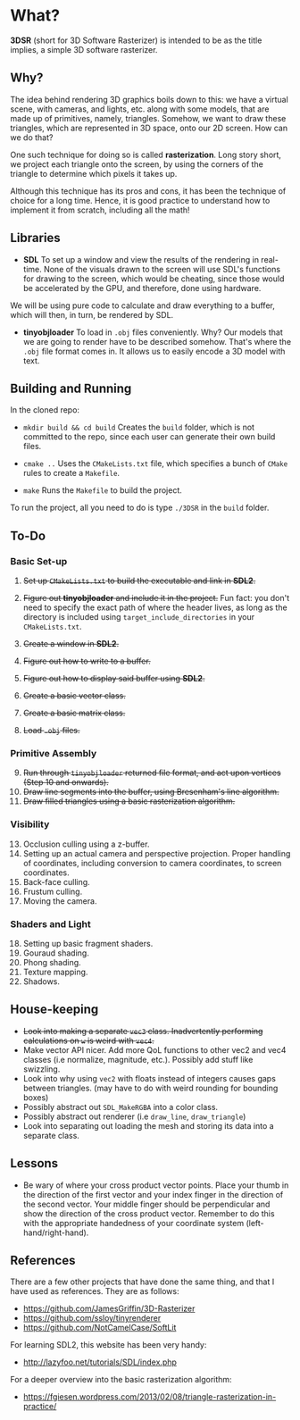# What?

**3DSR** (short for 3D Software Rasterizer) is intended to be as the title implies, a simple 3D software rasterizer.

## Why?

The idea behind rendering 3D graphics boils down to this: we have a virtual scene, with cameras, and lights, etc. along with some models, that are made up of primitives, namely, triangles. Somehow, we want to draw these triangles, which are represented in 3D space, onto our 2D screen. How can we do that?

One such technique for doing so is called **rasterization**. Long story short, we project each triangle onto the screen, by using the corners of the triangle to determine which pixels it takes up.

Although this technique has its pros and cons, it has been the technique of choice for a long time. Hence, it is good practice to understand how to implement it from scratch, including all the math!

## Libraries

- **SDL**
To set up a window and view the results of the rendering in real-time. None of the visuals drawn to the screen will use SDL's functions for drawing to the screen, which would be cheating, since those would be accelerated by the GPU, and therefore, done using hardware. 

We will be using pure code to calculate and draw everything to a buffer, which will then, in turn, be rendered by SDL.

- **tinyobjloader**
To load in `.obj` files conveniently. Why? Our models that we are going to render have to be described somehow. That's where the `.obj` file format comes in. It allows us to easily encode a 3D model with text.

## Building and Running

In the cloned repo:

- `mkdir build && cd build`
Creates the `build` folder, which is not committed to the repo, since each user can generate their own build files.

- `cmake ..`
Uses the `CMakeLists.txt` file, which specifies a bunch of `CMake` rules to create a `Makefile`.

- `make`
Runs the `Makefile` to build the project.

To run the project, all you need to do is type `./3DSR` in the `build` folder.

## To-Do

### Basic Set-up
1. ~~Set up `CMakeLists.txt` to build the executable and link in **SDL2**.~~
2. ~~Figure out **tinyobjloader** and include it in the project.~~
Fun fact: you don't need to specify the exact path of where the header lives, as long as the directory is included using `target_include_directories` in your `CMakeLists.txt`.

3. ~~Create a window in **SDL2**.~~
4. ~~Figure out how to write to a buffer.~~
5. ~~Figure out how to display said buffer using **SDL2**.~~
6. ~~Create a basic vector class.~~
7. ~~Create a basic matrix class.~~
8. ~~Load `.obj` files.~~

### Primitive Assembly
9.  ~~Run through `tinyobjloader` returned file format, and act upon vertices (Step 10 and onwards).~~
10. ~~Draw line segments into the buffer, using Bresenham's line algorithm.~~
12. ~~Draw filled triangles using a basic rasterization algorithm.~~

### Visibility

13. Occlusion culling using a z-buffer.
14. Setting up an actual camera and perspective projection. Proper handling of coordinates, including conversion to camera coordinates, to screen coordinates.
15. Back-face culling.
16. Frustum culling.
17. Moving the camera.

### Shaders and Light

18. Setting up basic fragment shaders.
19. Gouraud shading.
20. Phong shading.
21. Texture mapping.
22. Shadows.

## House-keeping

- ~~Look into making a separate `vec3` class. Inadvertently performing calculations on `w` is weird with `vec4`.~~
- Make vector API nicer. Add more QoL functions to other vec2 and vec4 classes (i.e normalize, magnitude, etc.). Possibly add stuff like swizzling.
- Look into why using `vec2` with floats instead of integers causes gaps between triangles. (may have to do with weird rounding for bounding boxes)
- Possibly abstract out `SDL_MakeRGBA` into a color class.
- Possibly abstract out renderer (i.e `draw_line`, `draw_triangle`)
- Look into separating out loading the mesh and storing its data into a separate class.

## Lessons

- Be wary of where your cross product vector points. Place your thumb in the direction of the first vector and your index finger in the direction of the second vector. Your middle finger should be perpendicular and show the direction of the cross product vector. Remember to do this with the appropriate handedness of your coordinate system (left-hand/right-hand).

## References

There are a few other projects that have done the same thing, and that I have used as references. They are as follows:

- https://github.com/JamesGriffin/3D-Rasterizer
- https://github.com/ssloy/tinyrenderer
- https://github.com/NotCamelCase/SoftLit

For learning SDL2, this website has been very handy:

- http://lazyfoo.net/tutorials/SDL/index.php

For a deeper overview into the basic rasterization algorithm:

- https://fgiesen.wordpress.com/2013/02/08/triangle-rasterization-in-practice/
